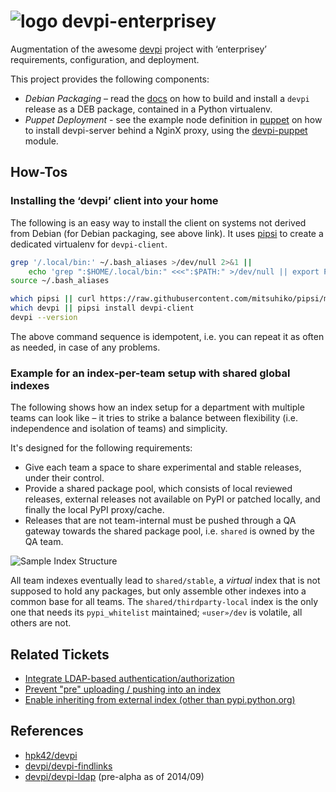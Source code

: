 # ![logo](https://raw.githubusercontent.com/jhermann/devpi-enterprisey/master/doc/static/logo-32.png) devpi-enterprisey

Augmentation of the awesome [devpi](http://doc.devpi.net/latest/) project
with ‘enterprisey’ requirements, configuration, and deployment.

This project provides the following components:

* *Debian Packaging* – read the [docs](https://github.com/jhermann/devpi-enterprisey/tree/master/debianized-devpi) on how to build and install a `devpi` release as a DEB package, contained in a Python virtualenv.
* *Puppet Deployment* - see the example node definition in [puppet](https://github.com/jhermann/devpi-enterprisey/tree/master/puppet) on how to install devpi-server behind a NginX proxy, using the [devpi-puppet](https://github.com/jhermann/devpi-puppet) module.


## How-Tos

### Installing the ‘devpi’ client into your home

The following is an easy way to install the client on systems not derived from Debian (for Debian packaging, see above link).
It uses [pipsi](https://github.com/mitsuhiko/pipsi) to create a dedicated virtualenv for `devpi-client`.

```sh
grep '/.local/bin:' ~/.bash_aliases >/dev/null 2>&1 ||
    echo 'grep ":$HOME/.local/bin:" <<<":$PATH:" >/dev/null || export PATH="$HOME/.local/bin:$PATH"' >>~/.bash_aliases
source ~/.bash_aliases

which pipsi || curl https://raw.githubusercontent.com/mitsuhiko/pipsi/master/get-pipsi.py | python
which devpi || pipsi install devpi-client
devpi --version
```

The above command sequence is idempotent, i.e. you can repeat it as often as needed, in case of any problems.


### Example for an index-per-team setup with shared global indexes

The following shows how an index setup for a department with multiple teams can look like
– it tries to strike a balance between flexibility (i.e. independence and isolation of teams) and simplicity.

It's designed for the following requirements:

* Give each team a space to share experimental and stable releases, under their control.
* Provide a shared package pool, which consists of local reviewed releases, external releases not available on PyPI or patched locally, and finally the local PyPI proxy/cache.
* Releases that are not team-internal must be pushed through a QA gateway towards the shared package pool, i.e. `shared` is owned by the QA team.

![Sample Index Structure](https://raw.githubusercontent.com/jhermann/devpi-enterprisey/master/doc/static/repo-structure.png)

All team indexes eventually lead to `shared/stable`, a *virtual* index that is not supposed to hold any packages,
but only assemble other indexes into a common base for all teams.
The `shared/thirdparty-local` index is the only one that needs its `pypi_whitelist` maintained;
`«user»/dev` is volatile, all others are not.


## Related Tickets

* [Integrate LDAP-based authentication/authorization](https://bitbucket.org/hpk42/devpi/issue/138/integrate-ldap-based-authentication)
* [Prevent "pre" uploading / pushing into an index](https://bitbucket.org/hpk42/devpi/issue/137/prevent-pre-uploading-pushing-into-an)
* [Enable inheriting from external index (other than pypi.python.org)](https://bitbucket.org/hpk42/devpi/issue/12/enable-inheriting-from-external-index)


## References

* [hpk42/devpi](https://bitbucket.org/hpk42/devpi)
* [devpi/devpi-findlinks](https://github.com/devpi/devpi-findlinks)
* [devpi/devpi-ldap](https://github.com/devpi/devpi-ldap) (pre-alpha as of 2014/09)
